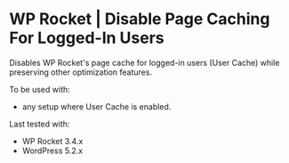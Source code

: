 # WP Rocket | Disable Page Caching For Logged-In Users

Disables WP Rocket's page cache for logged-in users (User Cache) while preserving other optimization features.

To be used with:
* any setup where User Cache is enabled.

Last tested with:
* WP Rocket 3.4.x
* WordPress 5.2.x
